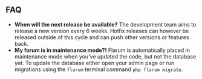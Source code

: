 ## FAQ

- __When will the next release be available?__
  The development team aims to release a new version every 6 weeks. Hotfix releases can however 
  be released outside of this cycle and can push other versions or features back.
- __My forum is in maintenance mode?!__
  Flarum is automatically placed in maintenance mode when you've updated the code, but not the database
  yet. To update the database either open your admin page or run migrations using the `flarum` terminal
  command `php flarum migrate`.
